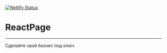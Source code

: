 [![Netlify Status](https://api.netlify.com/api/v1/badges/0f61b171-b405-49d4-93f1-482e4ccb8f2e/deploy-status)](https://app.netlify.com/sites/pagereact/deploys)
# ReactPage

---
Сделайте свой бизнес под ключ
